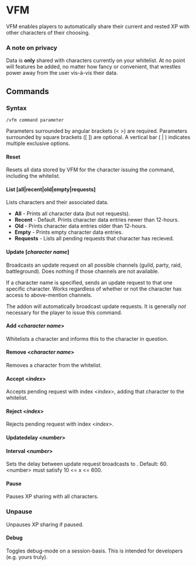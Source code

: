 # VFM
VFM enables players to automatically share their current and rested XP with other characters of their choosing.

### A note on privacy

Data is **only** shared with characters currently on your whitelist. At no point will features be added, no matter how fancy or convenient, that wrestles power away from the user vis-à-vis their data.

## Commands

### Syntax
``/vfm command parameter``

Parameters surrounded by angular brackets (< >) are required. Parameters surrounded by square brackets ([ ]) are optional. A vertical bar ( | ) indicates multiple exclusive options.


#### Reset
Resets all data stored by VFM for the character issuing the command, including the whitelist.

#### List [all|recent|old|empty|requests]
Lists characters and their associated data.

* **All** - Prints all character data (but not requests).
* **Recent** - Default. Prints character data entries newer than 12-hours.
* **Old** - Prints character data entries older than 12-hours.
* **Empty** - Prints empty character data entries.
* **Requests** - Lists all pending requests that character has recieved.

#### Update \[_character name_\]
Broadcasts an update request on all possible channels (guild, party, raid, battleground). Does nothing if those channels are not available.

If a character name is specified, sends an update request to that one specific character. Works regardless of whether or not the character has access to above-mention channels.

The addon will automatically broadcast update requests. It is generally _not_ necessary for the player to issue this command.

#### Add \<_character name_\>
Whitelists a character and informs this to the character in question.

#### Remove \<_character name_\>
Removes a character from the whitelist.

#### Accept \<_index_\>
Accepts pending request with index \<_index_\>, adding that character to the whitelist.

#### Reject \<_index_\>
Rejects pending request with index \<_index_\>.

#### Updatedelay \<_number_\>

#### Interval \<_number_\>
Sets the delay between update request broadcasts to <number>. Default: 60. \<number\> must satisfy 10 <= x <= 600.

#### Pause
Pauses XP sharing with all characters.

### Unpause
Unpauses XP sharing if paused.

#### Debug
Toggles debug-mode on a session-basis. This is intended for developers (e.g. yours truly).